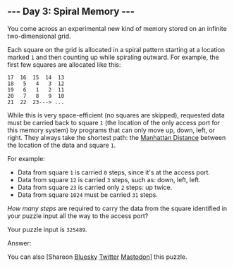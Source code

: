 \--- Day 3: Spiral Memory ---
----------

You come across an experimental new kind of memory stored on an infinite two-dimensional grid.

Each square on the grid is allocated in a spiral pattern starting at a location marked `1` and then counting up while spiraling outward. For example, the first few squares are allocated like this:

```
17  16  15  14  13
18   5   4   3  12
19   6   1   2  11
20   7   8   9  10
21  22  23---> ...

```

While this is very space-efficient (no squares are skipped), requested data must be carried back to square `1` (the location of the only access port for this memory system) by programs that can only move up, down, left, or right. They always take the shortest path: the [Manhattan Distance](https://en.wikipedia.org/wiki/Taxicab_geometry) between the location of the data and square `1`.

For example:

* Data from square `1` is carried `0` steps, since it's at the access port.
* Data from square `12` is carried `3` steps, such as: down, left, left.
* Data from square `23` is carried only `2` steps: up twice.
* Data from square `1024` must be carried `31` steps.

*How many steps* are required to carry the data from the square identified in your puzzle input all the way to the access port?

Your puzzle input is `325489`.

Answer:

You can also [Shareon [Bluesky](https://bsky.app/intent/compose?text=%22Spiral+Memory%22+%2D+Day+3+%2D+Advent+of+Code+2017+%23AdventOfCode+https%3A%2F%2Fadventofcode%2Ecom%2F2017%2Fday%2F3) [Twitter](https://twitter.com/intent/tweet?text=%22Spiral+Memory%22+%2D+Day+3+%2D+Advent+of+Code+2017&url=https%3A%2F%2Fadventofcode%2Ecom%2F2017%2Fday%2F3&related=ericwastl&hashtags=AdventOfCode) [Mastodon](javascript:void(0);)] this puzzle.